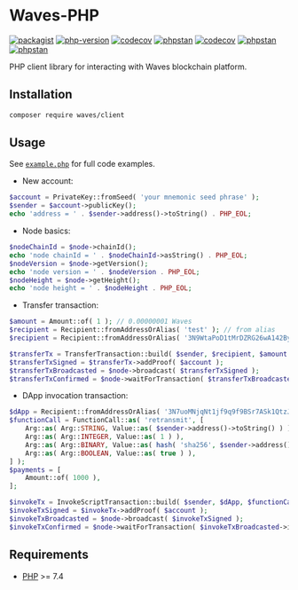 # Waves-PHP

[![packagist](https://img.shields.io/packagist/v/waves/client.svg)](https://packagist.org/packages/waves/client)
[![php-version](https://img.shields.io/packagist/php-v/waves/client.svg)](https://packagist.org/packages/waves/client)
[![codecov](https://img.shields.io/codecov/c/github/wavesplatform/waves-php)](https://app.codecov.io/gh/wavesplatform/waves-php)
[![phpstan](https://img.shields.io/badge/PHPStan-level%209-brightgreen.svg)](https://github.com/wavesplatform/waves-php/blob/main/.github/workflows/phpstan.yml#L35)
[![codecov](https://img.shields.io/github/actions/workflow/status/wavesplatform/waves-php/codecov.yml?branch=main&label=Codecov)](https://github.com/wavesplatform/waves-php/actions/workflows/codecov.yml)
[![phpstan](https://img.shields.io/github/actions/workflow/status/wavesplatform/waves-php/phpstan.yml?branch=main&label=PHPStan)](https://github.com/wavesplatform/waves-php/actions/workflows/phpstan.yml)
[![phpstan](https://img.shields.io/github/actions/workflow/status/wavesplatform/waves-php/phpunit.yml?branch=main&label=PHPUnit)](https://github.com/wavesplatform/waves-php/actions/workflows/phpunit.yml)

PHP client library for interacting with Waves blockchain platform.

## Installation
```bash
composer require waves/client
```

## Usage
See [`example.php`](example.php) for full code examples.
- New account:
```php
$account = PrivateKey::fromSeed( 'your mnemonic seed phrase' );
$sender = $account->publicKey();
echo 'address = ' . $sender->address()->toString() . PHP_EOL;
```
- Node basics:
```php
$nodeChainId = $node->chainId();
echo 'node chainId = ' . $nodeChainId->asString() . PHP_EOL;
$nodeVersion = $node->getVersion();
echo 'node version = ' . $nodeVersion . PHP_EOL;
$nodeHeight = $node->getHeight();
echo 'node height = ' . $nodeHeight . PHP_EOL;
```
- Transfer transaction:
```php
$amount = Amount::of( 1 ); // 0.00000001 Waves
$recipient = Recipient::fromAddressOrAlias( 'test' ); // from alias
$recipient = Recipient::fromAddressOrAlias( '3N9WtaPoD1tMrDZRG26wA142Byd35tLhnLU' ); // from address

$transferTx = TransferTransaction::build( $sender, $recipient, $amount );
$transferTxSigned = $transferTx->addProof( $account );
$transferTxBroadcasted = $node->broadcast( $transferTxSigned );
$transferTxConfirmed = $node->waitForTransaction( $transferTxBroadcasted->id() );
```
- DApp invocation transaction:
```php
$dApp = Recipient::fromAddressOrAlias( '3N7uoMNjqNt1jf9q9f9BSr7ASk1QtzJABEY' );
$functionCall = FunctionCall::as( 'retransmit', [
    Arg::as( Arg::STRING, Value::as( $sender->address()->toString() ) ),
    Arg::as( Arg::INTEGER, Value::as( 1 ) ),
    Arg::as( Arg::BINARY, Value::as( hash( 'sha256', $sender->address()->toString(), true ) ) ),
    Arg::as( Arg::BOOLEAN, Value::as( true ) ),
] );
$payments = [
    Amount::of( 1000 ),
];

$invokeTx = InvokeScriptTransaction::build( $sender, $dApp, $functionCall, $payments );
$invokeTxSigned = $invokeTx->addProof( $account );
$invokeTxBroadcasted = $node->broadcast( $invokeTxSigned );
$invokeTxConfirmed = $node->waitForTransaction( $invokeTxBroadcasted->id() );
```

## Requirements
- [PHP](http://php.net) >= 7.4
